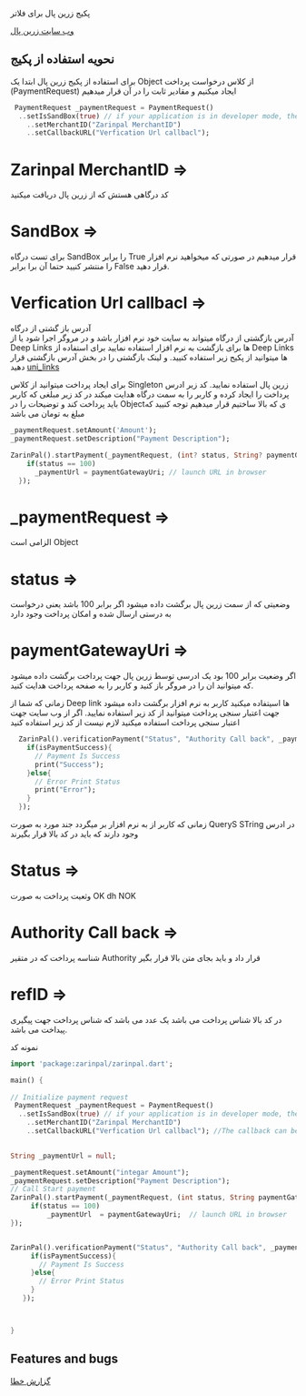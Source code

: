 پکیج زرین پال برای فلاتر



[وب سایت زرین پال](https://www.zarinpal.com/)

## نحویه استفاده از پکیج 


برای استفاده از پکیج زرین پال ابتدا یک Object از کلاس درخواست پرداخت (PaymentRequest) ایجاد میکنیم و مقادیر ثابت را در آن قرار میدهیم

```dart
 PaymentRequest _paymentRequest = PaymentRequest()
  ..setIsSandBox(true) // if your application is in developer mode, then set the sandBox as True otherwise set sandBox as false
    ..setMerchantID("Zarinpal MerchantID")
    ..setCallbackURL("Verfication Url callbacl");
```
# Zarinpal MerchantID => 
کد درگاهی هستش که از زرین پال دریافت میکنید

# SandBox => 
 برای تست درگاه SandBox را برابر True قرار میدهیم در صورتی که میخواهید نرم افزار را منتشر کنیید حتما آن برا برابر False قرار دهید.
# Verfication Url callbacl => 
آدرس باز گشتی از درگاه  
آدرس بازگشتی از درگاه میتواند به سایت خود نرم افزار باشد و در مروگر اجرا شود یا از Deep Links ها برای بازگشت به نرم افزار استفاده نمایید
برای استفاده از Deep Links ها میتوانید از پکیج زیر استفاده کنیید. و لینک بازگشتی را در بخش آدرس بازگشتی قرار دهید
[uni_links](https://pub.dev/packages/uni_links)
 
برای ایجاد پرداخت میتوانید از کلاس Singleton زرین پال استفاده نمایید.
کد زیر ادرس پرداخت را ایجاد کرده و کاربر را به سمت درگاه هدایت میکند
در کد زیر مبلغی که کاربر باید پرداخت کند و توضیحات را در Objectی که بالا ساختیم قرار میدهیم 
توجه کنیید که مبلغ به تومان می باشد
```dart
_paymentRequest.setAmount('Amount');
_paymentRequest.setDescription("Payment Description");

ZarinPal().startPayment(_paymentRequest, (int? status, String? paymentGatewayUri){
    if(status == 100)
      _paymentUrl = paymentGatewayUri; // launch URL in browser
  });

```
# _paymentRequest =>
الزامی است Object

# status =>
 وضعیتی که از سمت زرین پال برگشت داده میشود اگر برابر 100 باشد یعنی درخواست به درستی ارسال شده و امکان پرداخت وجود دارد
# paymentGatewayUri =>
 اگر وضعیت برابر 100 بود یک ادرسی توسط زرین پال جهت پرداخت برگشت داده میشود که میتوانید ان را  در مروگر باز کنید و کاربر را به صفحه پرداخت هدایت کنید.
 
 
 زمانی که شما از Deep link ها اسیتفاده میکنید کاربر به نرم افزار برگشت داده میشود جهت اعتبار سنجی پرداخت میتوانید از کد زیر استفاده نمایید.
اگر از وب سایت جهت اعتبار سنجی پرداخت استفاده میکنید لازم نیست از کد زیر استفاده کنید
```dart
  ZarinPal().verificationPayment("Status", "Authority Call back", _paymentRequest, (isPaymentSuccess,refID, paymentRequest){
    if(isPaymentSuccess){
      // Payment Is Success
      print("Success");
    }else{
      // Error Print Status
      print("Error");
    }
  });
```
زمانی که کاربر از به نرم افزار بر میگردد جند مورد به صورت QueryS STring در ادرس وجود دارند که باید در کد بالا قرار بگیرند
# Status => 
وثعیت پرداخت به صورت OK dh NOK
# Authority Call back =>
شناسه پرداخت که در متقیر Authority قرار داد و باید بجای متن بالا قرار بگیر

# refID => 
در کد بالا شناس پرداخت می باشد یک عدد می باشد که شناس پرداخت جهت پیگیری پیداخت می باشد.


نمونه کد
```dart
import 'package:zarinpal/zarinpal.dart';

main() {
  
// Initialize payment request 
 PaymentRequest _paymentRequest = PaymentRequest()
  ..setIsSandBox(true) // if your application is in developer mode, then set the sandBox as True otherwise set sandBox as false
    ..setMerchantID("Zarinpal MerchantID")
    ..setCallbackURL("Verfication Url callbacl"); //The callback can be an android scheme or a website URL, you and can pass any data with The callback for both scheme and  URL
 

String _paymentUrl = null;

_paymentRequest.setAmount("integar Amount");
_paymentRequest.setDescription("Payment Description");
// Call Start payment
ZarinPal().startPayment(_paymentRequest, (int status, String paymentGatewayUri){
     if(status == 100)
         _paymentUrl  = paymentGatewayUri;  // launch URL in browser
});


ZarinPal().verificationPayment("Status", "Authority Call back", _paymentRequest, (isPaymentSuccess,refID, paymentRequest){
     if(isPaymentSuccess){
       // Payment Is Success
     }else{
       // Error Print Status
     }
   });



}
```

## Features and bugs

 [گزارش خطا](https://github.com/javad-zobeidi/zarinpal/issues)

[mailto]: j.zobeidi89@gmail.com
